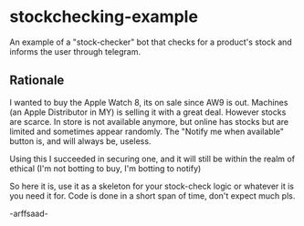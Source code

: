 # stockchecking-example
An example of a "stock-checker" bot that checks for a product's stock and informs the user through telegram.

## Rationale
I wanted to buy the Apple Watch 8, its on sale since AW9 is out. Machines (an Apple Distributor in MY) is selling it with a great deal. However stocks are scarce.
In store is not available anymore, but online has stocks but are limited and sometimes appear randomly. The "Notify me when available" button is, and will always be, useless.

Using this I succeeded in securing one, and it will still be within the realm of ethical (I'm not botting to buy, I'm botting to notify)

So here it is, use it as a skeleton for your stock-check logic or whatever it is you need it for. Code is done in a short span of time, don't expect much pls.

-arffsaad-
